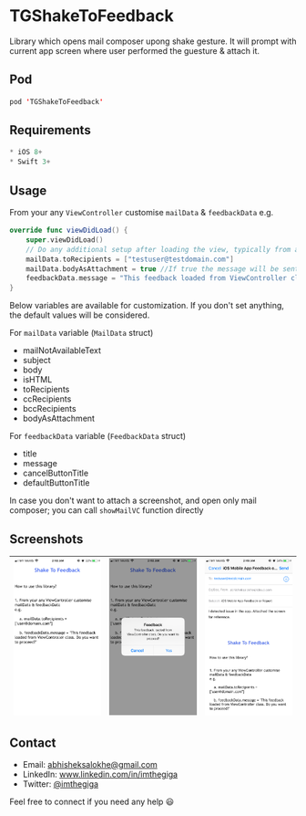 # TGShakeToFeedback
Library which opens mail composer upong shake gesture. It will prompt with current app screen where user performed the guesture & attach it.


Pod
------
```swift
pod 'TGShakeToFeedback'
```

Requirements
------
```swift
* iOS 8+
* Swift 3+
```

Usage
------

From your any ```ViewController``` customise ```mailData``` &amp; ```feedbackData```
e.g.
```swift
override func viewDidLoad() {
    super.viewDidLoad()
    // Do any additional setup after loading the view, typically from a nib.
    mailData.toRecipients = ["testuser@testdomain.com"]
    mailData.bodyAsAttachment = true //If true the message will be sent as an attachment instead of an email body
    feedbackData.message = "This feedback loaded from ViewController class. Do you want to proceed?"
}
```

Below variables are available for customization. If you don't set anything, the default values will be considered.

For ```mailData``` variable (```MailData``` struct)
* mailNotAvailableText
* subject
* body
* isHTML
* toRecipients
* ccRecipients
* bccRecipients
* bodyAsAttachment


For ```feedbackData``` variable (```FeedbackData``` struct)
* title
* message
* cancelButtonTitle
* defaultButtonTitle

In case you don't want to attach a screenshot, and open only mail composer; you can call ```showMailVC``` function directly

Screenshots
------
|![1](https://github.com/imthegiga/TGShakeToFeedback/blob/master/Screenshots/1.PNG)|![2](https://github.com/imthegiga/TGShakeToFeedback/blob/master/Screenshots/2.PNG)|![3](https://github.com/imthegiga/TGShakeToFeedback/blob/master/Screenshots/3.PNG)|
|:---:|:---:|:---:|


Contact
------
* Email: abhisheksalokhe@gmail.com
* LinkedIn: www.linkedin.com/in/imthegiga
* Twitter: [@imthegiga](https://twitter.com/imthegiga)

Feel free to connect if you need any help :smiley:
